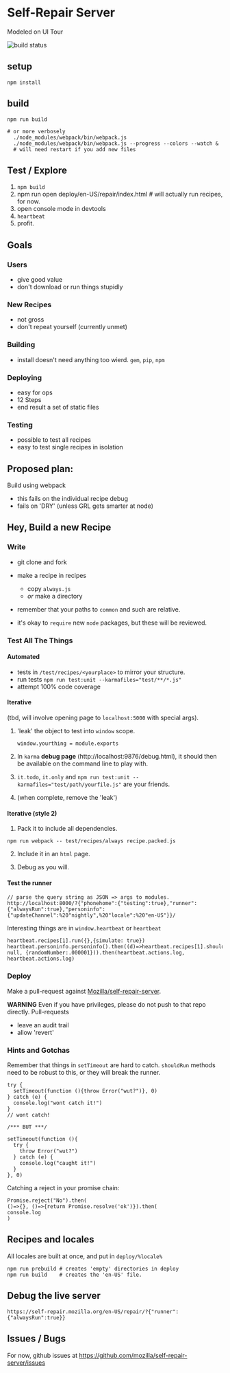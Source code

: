 # Self-Repair Server

Modeled on UI Tour

![build status](https://travis-ci.org/mozilla/self-repair-server.svg)

## setup

```
npm install
```

## build

```
npm run build

# or more verbosely
  ./node_modules/webpack/bin/webpack.js
  ./node_modules/webpack/bin/webpack.js --progress --colors --watch &
  # will need restart if you add new files
```

## Test / Explore

1.  `npm build`
2.  npm run open deploy/en-US/repair/index.html  # will actually run recipes, for now.
3.  open console mode in devtools
4.  `heartbeat`
5.  profit.


## Goals

### Users
- give good value
- don't download or run things stupidly

### New Recipes
- not gross
- don't repeat yourself (currently unmet)

### Building
- install doesn't need anything too wierd.  `gem`, `pip`, `npm`

### Deploying
- easy for ops
- 12 Steps
- end result a set of static files

### Testing
- possible to test all recipes
- easy to test single recipes in isolation

## Proposed plan:

Build using webpack

- this fails on the individual recipe debug
- fails on 'DRY' (unless GRL gets smarter at node)



## Hey, Build a new Recipe

### Write

- git clone and fork
- make a recipe in recipes

    - copy `always.js`
    - *or* make a directory

- remember that your paths to `common` and such are relative.
- it's okay to `require` new `node` packages, but these will be reviewed.


### Test All The Things

#### Automated

- tests in `/test/recipes/<yourplace>` to mirror your structure.
- run tests `npm run test:unit --karmafiles="test/**/*.js"`
- attempt 100% code coverage

#### Iterative

(tbd, will involve opening page to `localhost:5000` with special args).

1.  'leak' the object to test into `window` scope.

    `window.yourthing = module.exports`

2.  In `karma` **debug page** (http://localhost:9876/debug.html), it should then be available on the command line to play with.

3.  `it.todo`, `it.only` and `npm run test:unit --karmafiles="test/path/yourfile.js"` are your friends.

4.  (when complete, remove the 'leak')


#### Iterative (style 2)

1.  Pack it to include all dependencies.

```
npm run webpack -- test/recipes/always recipe.packed.js
```

2.  Include it in an `html` page.

3.  Debug as you will.


#### Test the runner

```
// parse the query string as JSON => args to modules.
http://localhost:8000/?{"phonehome":{"testing":true},"runner":{"alwaysRun":true},"personinfo":{"updateChannel":%20"nightly",%20"locale":%20"en-US"}}/

```

Interesting things are in `window.heartbeat` or `heartbeat`

```
heartbeat.recipes[1].run({},{simulate: true})
heartbeat.personinfo.personinfo().then((d)=>heartbeat.recipes[1].shouldRun(d, null, {randomNumber:.000001})).then(heartbeat.actions.log, heartbeat.actions.log)
```

### Deploy

Make a pull-request against [Mozilla/self-repair-server](http://github.com/mozilla/self-repair-server).

**WARNING** Even if you have privileges, please do not push to that repo directly.  Pull-requests

- leave an audit trail
- allow 'revert'


### Hints and Gotchas

Remember that things in `setTimeout` are hard to catch.  `shouldRun` methods need to be robust to this, or they will break the runner.

```
try {
  setTimeout(function (){throw Error("wut?")}, 0)
} catch (e) {
  console.log("wont catch it!")
}
// wont catch!

/*** BUT ***/

setTimeout(function (){
  try {
    throw Error("wut?")
  } catch (e) {
    console.log("caught it!")
  }
}, 0)

```

Catching a reject in your promise chain:

```
Promise.reject("No").then(
()=>{}, ()=>{return Promise.resolve('ok')}).then(
console.log
)
```

## Recipes and locales

All locales are built at once, and put in `deploy/%locale%`

```
npm run prebuild # creates 'empty' directories in deploy
npm run build    # creates the 'en-US' file.
```

## Debug the live server

```
https://self-repair.mozilla.org/en-US/repair/?{"runner":{"alwaysRun":true}}
```

## Issues / Bugs

For now, github issues at https://github.com/mozilla/self-repair-server/issues
